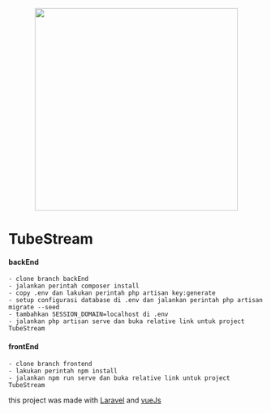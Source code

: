 <p align="center"><a href="https://laravel.com" target="_blank"><img src="https://raw.githubusercontent.com/laravel/art/master/logo-lockup/5%20SVG/2%20CMYK/1%20Full%20Color/laravel-logolockup-cmyk-red.svg" width="400"></a></p>

# TubeStream
#### backEnd
    - clone branch backEnd 
    - jalankan perintah composer install
    - copy .env dan lakukan perintah php artisan key:generate 
    - setup configurasi database di .env dan jalankan perintah php artisan migrate --seed 
    - tambahkan SESSION_DOMAIN=localhost di .env
    - jalankan php artisan serve dan buka relative link untuk project TubeStream
  
  
#### frontEnd
    - clone branch frontend 
    - lakukan perintah npm install
    - jalankan npm run serve dan buka relative link untuk project TubeStream
    

this project was made with [Laravel](https://laravel.com/) and [vueJs](https://vuejs.org/) 

